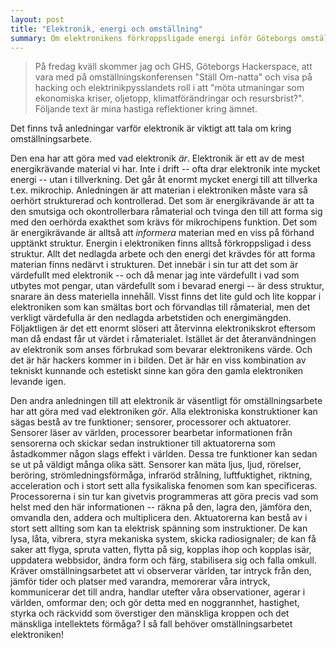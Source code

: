```yaml
---
layout: post
title: "Elektronik, energi och omställning"
summary: Om elektronikens förkroppsligade energi inför Göteborgs omställningskonferens
---
```

> På fredag kväll skommer jag och GHS, Göteborgs Hackerspace, att vara med på omställningskonferensen "Ställ Om-natta" och visa på hacking och elektrinikpysslandets roll i att "möta utmaningar som ekonomiska kriser, oljetopp, klimatförändringar och resursbrist?". Följande text är mina hastiga reflektioner kring ämnet.

Det finns två anledningar varför elektronik är viktigt att tala om kring omställningsarbete.

Den ena har att göra med vad elektronik *är*. Elektronik är ett av de mest energikrävande material vi har. Inte i drift -- ofta drar elektronik inte mycket energi -- utan i tillverkning. Det går åt enormt mycket energi till att tillverka t.ex. mikrochip. Anledningen är att materian i elektroniken måste vara så oerhört strukturerad och kontrollerad. Det som är energikrävande är att ta den smutsiga och okontrollerbara råmaterial och tvinga den till att forma sig med den oerhörda exakthet som krävs för mikrochipens funktion. Det som är energikrävande är alltså att *informera* materian med en viss på förhand upptänkt struktur. Energin i elektroniken finns alltså förkroppsligad i dess struktur. Allt det nedlagda arbete och den energi det krävdes för att forma materian finns nedärvt i strukturen. Det innebär i sin tur att det som är värdefullt med elektronik -- och då menar jag inte värdefullt i vad som utbytes mot pengar, utan värdefullt som i bevarad energi -- är dess struktur, snarare än dess materiella innehåll. Visst finns det lite guld och lite koppar i elektroniken som kan smältas bort och förvandlas till råmaterial, men det verkligt värdefulla är den nedlagda arbetstiden och energimängden. Följaktligen är det ett enormt slöseri att återvinna elektronikskrot eftersom man då endast får ut värdet i råmaterialet. Istället är det återanvändningen av elektronik som anses förbrukad som bevarar elektronikens värde. Och det är här hackers kommer in i bilden. Det är här en viss kombination av tekniskt kunnande och estetiskt sinne kan göra den gamla elektroniken levande igen.

Den andra anledningen till att elektronik är väsentligt för omställningsarbete har att göra med vad elektroniken *gör*. Alla elektroniska konstruktioner kan sägas bestå av tre funktioner; sensorer, processorer och aktuatorer. Sensorer läser av världen, processorer bearbetar informationen från sensorerna och skickar sedan instruktioner till aktuatorerna som åstadkommer någon slags effekt i världen. Dessa tre funktioner kan sedan se ut på väldigt många olika sätt. Sensorer kan mäta ljus, ljud, rörelser, beröring, strömledningsförmåga, infraröd strålning, luftfuktighet, riktning, acceleration och i stort sett alla fysikaliska fenomen som kan specificeras. Processorerna i sin tur kan givetvis programmeras att göra precis vad som helst med den här informationen -- räkna på den, lagra den, jämföra den, omvandla den, addera och multiplicera den. Aktuatorerna kan bestå av i stort sett allting som kan ta elektrisk spänning som instruktioner. De kan lysa, låta, vibrera, styra mekaniska system, skicka radiosignaler; de kan få saker att flyga, spruta vatten, flytta på sig, kopplas ihop och kopplas isär, uppdatera webbsidor, ändra form och färg, stabilisera sig och falla omkull. Kräver omställningsarbetet att vi observerar världen, tar intryck från den, jämför tider och platser med varandra, memorerar våra intryck, kommunicerar det till andra, handlar utefter våra observationer, agerar i världen, omformar den; och gör detta med en noggrannhet, hastighet, styrka och räckvidd som överstiger den mänskliga kroppen och det mänskliga intellektets förmåga? I så fall behöver omställningsarbetet elektroniken!



